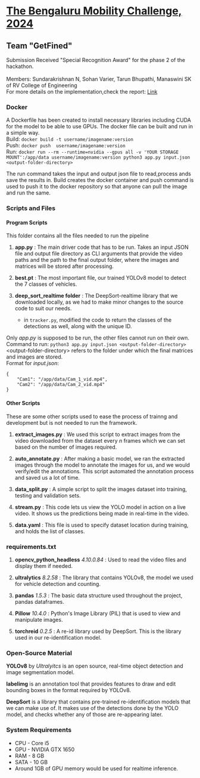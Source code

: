 # [The Bengaluru Mobility Challenge, 2024](https://ieee-dataport.org/competitions/bengaluru-mobility-challenge-2024)
## Team "GetFined"
Submission Received "Special Recognition Award" for the phase 2 of the hackathon. <br/> <br/>
Members: Sundarakrishnan N, Sohan Varier, Tarun Bhupathi, Manaswini SK of RV College of Engineering
<br/> For more details on the implementation,check the report: [Link](https://drive.google.com/drive/folders/1SgSUCLQtGbJ0AU8lXPIoKuy1wrObCNiG)
### Docker
A Dockerfile has been created to install necessary libraries including CUDA for the model to be able to use GPUs. The docker file can be built and run in a simple way.\
Build: `docker build -t username/imagename:version`\
Push: `docker push  username/imagename:version`\
Run: `docker run --rm --runtime=nvidia --gpus all -v 'YOUR STORAGE MOUNT':/app/data username/imagename:version python3 app.py input.json <output-folder-directory>`

The run command takes the input and output json file to read,process ands save the results in. Build creates the docker container and push command is used to push it to the docker repository so that anyone can pull the image and run the same.

### Scripts and Files

#### Program Scripts
This folder contains all the files needed to run the pipeline
1. **app.py** : The main driver code that has to be run. Takes an input JSON file and output file directory as CLI arguments that provide the video paths and the path to the final output folder, where the images and matrices will be stored after processing. 

2. **best.pt** : The most important file, our trained YOLOv8 model to detect the 7 classes of vehicles.

3. **deep_sort_realtime folder** : The DeepSort-realtime library that we downloaded locally, as we had to make minor changes to the source code to suit our needs.
    - in `tracker.py`, modified the code to return the classes of the detections as well, along with the unique ID.

Only *app.py* is supposed to be run, the other files cannot run on their own.\
Command to run: `python3 app.py input.json <output-folder-directory>`\
\<output-folder-directory> refers to the folder under which the final matrices and images are stored.\
Format for *input.json*:
```
{
    "Cam1": "/app/data/Cam_1_vid.mp4",
    "Cam2": "/app/data/Cam_2_vid.mp4"
}
```

#### Other Scripts
These are some other scripts used to ease the process of trainng and development but is not needed to run the framework.
1. **extract_images.py** : We used this script to extract images from the video downloaded from the dataset every *n* frames which we can set based on the number of images required.

2. **auto_annotate.py** : After making a basic model, we ran the extracted images through the model to annotate the images for us, and we would verify/edit the annotations. This script automated the annotation process and saved us a lot of time.

3. **data_split.py** : A simple script to split the images dataset into training, testing and validation sets.

4. **stream.py** : This code lets us view the YOLO model in action on a live video. It shows us the predictions being made in real-time in the video.

7. **data.yaml** : This file is used to specify dataset location during training, and holds the list of classes.

### requirements.txt

1. **opencv_python_headless** *4.10.0.84* : Used to read the video files and display them if needed.

6. **ultralytics** *8.2.58* : The library that contains YOLOv8, the model we used for vehicle detection and counting.

2. **pandas** *1.5.3* : The basic data structure used throughout the project, pandas dataframes.

4. **Pillow** *10.4.0* : Python's Image Library (PIL) that is used to view and manipulate images.

6. **torchreid** *0.2.5* : A re-id library used by DeepSort. This is the library used in our re-identification model.


### Open-Source Material

**YOLOv8** by *Ultralyitcs* is an open source, real-time object detection and image segmentation model.

**labelimg** is an annotation tool that provides features to draw and edit bounding boxes in the format required by YOLOv8.

**DeepSort** is a library that contains pre-trained re-identification models that we can make use of. It makes use of the detections done by the YOLO model, and checks whether any of those are re-appearing later.

### System Requirements

- CPU - Core i5
- GPU - NVIDIA GTX 1650
- RAM - 8 GB
- SATA - 10 GB
- Around 1GB of GPU memory would be used for realtime inference.

